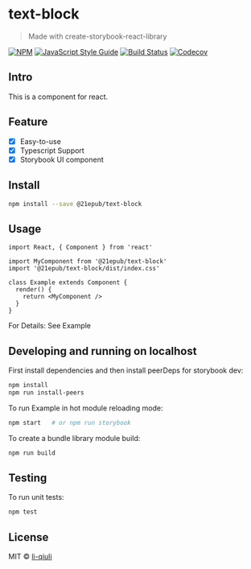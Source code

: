 # text-block

> Made with create-storybook-react-library

[![NPM](https://img.shields.io/npm/v/text-block.svg)](https://www.npmjs.com/package/text-block) [![JavaScript Style Guide](https://img.shields.io/badge/code_style-standard-brightgreen.svg)](https://standardjs.com) [![Build Status](https://img.shields.io/travis/com/li-qiuli/text-block)](https://travis-ci.com/github/li-qiuli/text-block) [![Codecov](https://img.shields.io/codecov/c/github/li-qiuli/text-block)](https://codecov.io/gh/li-qiuli/text-block)

## Intro

This is a component for react.

## Feature

- [x] Easy-to-use
- [x] Typescript Support
- [x] Storybook UI component

## Install

```bash
npm install --save @21epub/text-block
```

## Usage

```tsx
import React, { Component } from 'react'

import MyComponent from '@21epub/text-block'
import '@21epub/text-block/dist/index.css'

class Example extends Component {
  render() {
    return <MyComponent />
  }
}
```

For Details: See Example

## Developing and running on localhost

First install dependencies and then install peerDeps for storybook dev:

```sh
npm install
npm run install-peers
```

To run Example in hot module reloading mode:

```sh
npm start   # or npm run storybook
```

To create a bundle library module build:

```sh
npm run build
```

## Testing

To run unit tests:

```sh
npm test
```

## License

MIT © [li-qiuli](https://github.com/li-qiuli)
